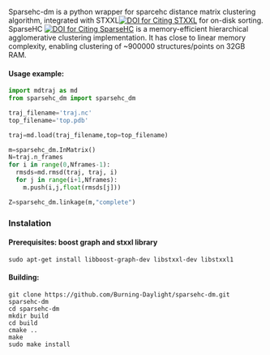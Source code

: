 Sparsehc-dm is a python wrapper for sparcehc distance matrix clustering algorithm, integrated with STXXL[![DOI for Citing STXXL](https://img.shields.io/badge/DOI-10.1002%2Fspe.v38%3A6-blue.svg)](http://dx.doi.org/10.1002/spe.v38:6) for on-disk sorting. SparseHC [![DOI for Citing SparseHC](https://img.shields.io/badge/DOI-10.1016%2Fj.procs.2014.05.001-blue.svg)](http://dx.doi.org/10.1016/j.procs.2014.05.001) is a memory-efficient hierarchical agglomerative clustering implementation. It has close to linear memory complexity, enabling clustering of ~900000 structures/points on 32GB RAM.

#### Usage example:
```python
import mdtraj as md
from sparsehc_dm import sparsehc_dm

traj_filename='traj.nc'
top_filename='top.pdb'

traj=md.load(traj_filename,top=top_filename)

m=sparsehc_dm.InMatrix()
N=traj.n_frames
for i in range(0,Nframes-1):
  rmsds=md.rmsd(traj, traj, i)
  for j in range(i+1,Nframes):
    m.push(i,j,float(rmsds[j]))

Z=sparsehc_dm.linkage(m,"complete")
```
### Instalation
#### Prerequisites: boost graph and stxxl library
```
sudo apt-get install libboost-graph-dev libstxxl-dev libstxxl1
```
#### Building:
```
git clone https://github.com/Burning-Daylight/sparsehc-dm.git sparsehc-dm
cd sparsehc-dm
mkdir build
cd build
cmake ..
make
sudo make install
```
